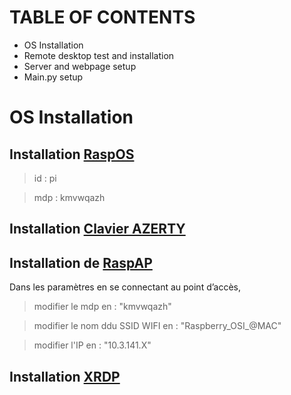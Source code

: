 
# TABLE OF CONTENTS

- OS Installation
- Remote desktop test and installation
- Server and webpage setup
- Main.py setup

# OS Installation

## Installation [RaspOS](https://www.raspberrypi.org/software/)
> id : pi

> mdp : kmvwqazh

## Installation [Clavier AZERTY](https://www.framboise314.fr/clavier-virtuel-matchbox-en-azerty-sur-le-raspberry-pi/)

## Installation de [RaspAP](https://raspap.com/#quick) 

Dans les paramètres en se connectant au point d’accès,  
> modifier le mdp en : "kmvwqazh" 

> modifier le nom ddu SSID WIFI en : "Raspberry_OSI_@MAC" 

> modifier l'IP en : "10.3.141.X" 

## Installation [XRDP](https://linuxize.com/post/how-to-install-xrdp-on-raspberry-pi/)
